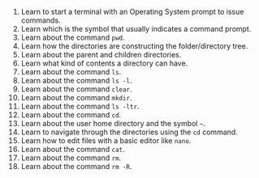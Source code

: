 1. Learn to start a terminal with an Operating System prompt to issue commands.
2. Learn which is the symbol that usually indicates a command prompt.
3. Learn about the command `pwd`.
4. Learn how the directories are constructing the folder/directory tree.
5. Learn about the parent and children directories.
6. Learn what kind of contents a directory can have.
7. Learn about the command `ls`.
8. Learn about the command `ls -l`.
9. Learn about the command `clear`.
10. Learn about the command `mkdir`.
11. Learn about the command `ls -ltr`.
12. Learn about the command `cd`.
13. Learn about the user home directory and the symbol `~`.
14. Learn to navigate through the directories using the `cd` command.
15. Learn how to edit files with a basic editor like `nano`.
16. Learn about the command `cat`.
17. Learn about the command `rm`.
18. Learn about the command `rm -R`.
 
